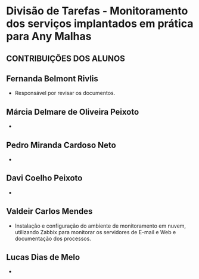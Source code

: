 # Divisão de Tarefas - Monitoramento dos serviços implantados em prática para Any Malhas
## CONTRIBUIÇÕES DOS ALUNOS

## Fernanda Belmont Rivlis
 - Responsável por revisar os documentos.

 ## Márcia Delmare de Oliveira Peixoto  
 - 

 ## Pedro Miranda Cardoso Neto  
 - 

## Davi Coelho Peixoto
 - 

## Valdeir Carlos Mendes
 - Instalação e configuração do ambiente de monitoramento em nuvem, utilizando Zabbix para monitorar os servidores de E-mail e Web e documentação dos processos.

## Lucas Dias de Melo
 - 
  
